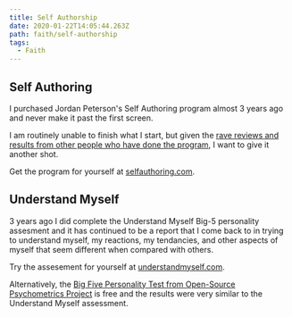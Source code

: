 ```yaml
---
title: Self Authorship
date: 2020-01-22T14:05:44.263Z
path: faith/self-authorship
tags:
  - Faith
---
```


## Self Authoring

I purchased Jordan Peterson's Self Authoring program almost 3 years ago and never make it past the first screen.

I am routinely unable to finish what I start, but given the [rave reviews and results from other people who have done the program](https://www.npr.org/sections/ed/2015/07/10/419202925/the-writing-assignment-that-changes-lives), I want to give it another shot.

Get the program for yourself at [selfauthoring.com](https://www.selfauthoring.com/).

## Understand Myself

3 years ago I did complete the Understand Myself Big-5 personality assesment and it has continued to be a report that I come back to in trying to understand myself, my reactions, my tendancies, and other aspects of myself that seem different when compared with others.

Try the assesement for yourself at [understandmyself.com](https://www.understandmyself.com/).

Alternatively, the [Big Five Personality Test from Open-Source Psychometrics Project](<https://openpsychometrics.org/>) is free and the results were very similar to the Understand Myself assessment.

